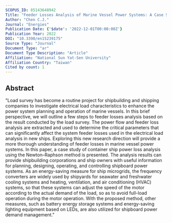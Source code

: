 ```yaml
---
SCOPUS_ID: 85143648942
Title: "Feeder Losses Analysis of Marine Vessel Power Systems: A Case Study of Container Ship Power Loss Analysis Using Newton–Raphson Method"
Author: "Chen C.J."
Journal: "Energies"
Publication Date: {'$date': '2022-12-01T00:00:00Z'}
Publication Year: 2022
DOI: "10.3390/en15239175"
Source Type: "Journal"
Document Type: "ar"
Document Type Description: "Article"
Affiliation: "National Sun Yat-Sen University"
Affiliation Country: "Taiwan"
Cited by count: 1
---
```


## Abstract
"Load survey has become a routine project for shipbuilding and shipping companies to investigate electrical load characteristics to enhance the power system planning and operation of marine vessels. In this brief perspective, we will outline a few steps to feeder losses analysis based on the result conducted by the load survey. The power flow and feeder loss analysis are extracted and used to determine the critical parameters that can significantly affect the system feeder losses used in the electrical load analysis in new ships. Exploring this new research direction will provide a more thorough understanding of feeder losses in marine vessel power systems. In this paper, a case study of container ship power loss analysis using the Newton–Raphson method is presented. The analysis results can provide shipbuilding corporations and ship owners with useful information for planning, designing, operating, and controlling shipboard power systems. As an energy-saving measure for ship microgrids, the frequency converters are widely used by shipyards for seawater and freshwater cooling systems and heating, ventilation, and air conditioning (HVAC) systems, so that these systems can adjust the speed of the motor according to the actual demand of the load, so as to avoid full-load operation during the motor operation. With the proposed method, other measures, such as battery energy storage systems and energy-saving lighting equipment based on LEDs, are also utilized for shipboard power demand management."
